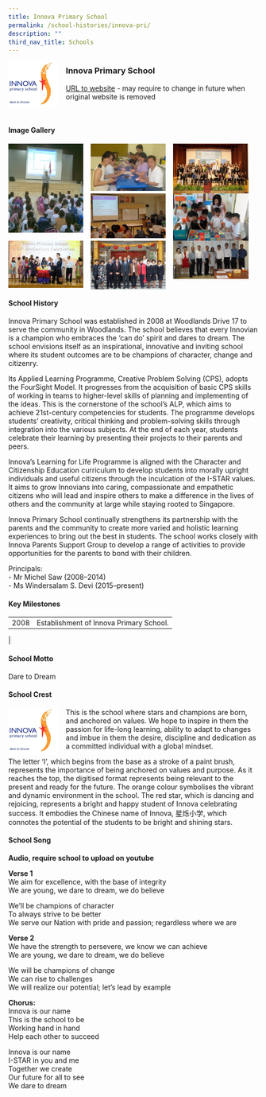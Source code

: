 ```yaml
---
title: Innova Primary School
permalink: /school-histories/innova-pri/
description: ""
third_nav_title: Schools
---
```

<img src="/images/innovapri1.png" style="width:20%;margin-right:15px;" align = "left">

### **Innova Primary School**
[URL to website](https://innovapri.moe.edu.sg/) - may require to change in future when original website is removed

<br clear="left">

#### **Image Gallery**

<p><a href="https://staging.d1yxymztqoj7qn.amplifyapp.com/images/innovapri2.jpg">  
<img src="/images/innovapri2.jpg" style="width:30%;margin-right:15px;" align = "left">
</a></p>

<p><a href="https://staging.d1yxymztqoj7qn.amplifyapp.com/images/innovapri3.jpg">  
<img src="/images/innovapri3.jpg" style="width:30%;margin-right:15px;" align = "left">
</a></p>

<p><a href="https://staging.d1yxymztqoj7qn.amplifyapp.com/images/innovapri4.jpg">  
<img src="/images/innovapri4.jpg" style="width:30%;margin-right:15px;" align = "left">
</a></p>

<p><a href="https://staging.d1yxymztqoj7qn.amplifyapp.com/images/innovapri5.jpg">  
<img src="/images/innovapri5.jpg" style="width:30%;margin-right:15px;" align = "left">
</a></p>

<p><a href="https://staging.d1yxymztqoj7qn.amplifyapp.com/images/innovapri6.jpg">  
<img src="/images/innovapri6.jpg" style="width:30%;margin-right:15px;" align = "left">
</a></p>

<p><a href="https://staging.d1yxymztqoj7qn.amplifyapp.com/images/innovapri7.jpg">  
<img src="/images/innovapri7.jpg" style="width:30%;margin-right:15px;" align = "left">
</a></p>

<p><a href="https://staging.d1yxymztqoj7qn.amplifyapp.com/images/innovapri8.jpg">  
<img src="/images/innovapri8.jpg" style="width:30%;margin-right:15px;" align = "left">
</a></p>

<p><a href="https://staging.d1yxymztqoj7qn.amplifyapp.com/images/innovapri9.jpg">  
<img src="/images/innovapri9.jpg" style="width:30%;margin-right:15px;" align = "left">
</a></p>

<br clear="left">

#### **School History**
Innova Primary School was established in 2008 at Woodlands Drive 17 to serve the community in Woodlands. The school believes that every Innovian is a champion who embraces the ‘can do’ spirit and dares to dream. The school envisions itself as an inspirational, innovative and inviting school where its student outcomes are to be champions of character, change and citizenry. 

Its Applied Learning Programme, Creative Problem Solving (CPS), adopts the FourSight Model. It progresses from the acquisition of basic CPS skills of working in teams to higher-level skills of planning and implementing of the ideas. This is the cornerstone of the school’s ALP, which aims to achieve 21st-century competencies for students. The programme develops students’ creativity, critical thinking and problem-solving skills through integration into the various subjects. At the end of each year, students celebrate their learning by presenting their projects to their parents and peers. 

Innova’s Learning for Life Programme is aligned with the Character and Citizenship Education curriculum to develop students into morally upright individuals and useful citizens through the inculcation of the I-STAR values. It aims to grow Innovians into caring, compassionate and empathetic citizens who will lead and inspire others to make a difference in the lives of others and the community at large while staying rooted to Singapore. 

Innova Primary School continually strengthens its partnership with the parents and the community to create more varied and holistic learning experiences to bring out the best in students. The school works closely with Innova Parents Support Group to develop a range of activities to provide opportunities for the parents to bond with their children. 

Principals:<br>
\- Mr Michel Saw (2008–2014)<br>
\- Ms Windersalam S. Devi (2015–present)

#### **Key Milestones**

|  |  |
|:---:|---|
| 2008 | Establishment of Innova Primary School. |
|

#### **School Motto**
Dare to Dream

#### **School Crest**
<img src="/images/innovapri1.png" style="width:20%;margin-right:15px;" align = "left">

This is the school where stars and champions are born, and anchored on values. We hope to inspire in them the passion for life-long learning, ability to adapt to changes and imbue in them the desire, discipline and dedication as a committed individual with a global mindset.

The letter ‘I’, which begins from the base as a stroke of a paint brush, represents the importance of being anchored on values and purpose. As it reaches the top, the digitised format represents being relevant to the present and ready for the future. The orange colour symbolises the vibrant and dynamic environment in the school. The red star, which is dancing and rejoicing, represents a bright and happy student of Innova celebrating success. It embodies the Chinese name of Innova, 星烁小学, which connotes the potential of the students to be bright and shining stars.

#### **School Song**
**Audio, require school to upload on youtube**

**Verse 1**<br>
We aim for excellence, with the base of integrity<br>
We are young, we dare to dream, we do believe  

We’ll be champions of character<br>
To always strive to be better<br>
We serve our Nation with pride and passion; regardless where we are

**Verse 2**<br>
We have the strength to persevere, we know we can achieve<br>
We are young, we dare to dream, we do believe

We will be champions of change<br>
We can rise to challenges<br>
We will realize our potential; let’s lead by example
  
**Chorus:**<br>
Innova is our name<br>
This is the school to be<br>
Working hand in hand<br>
Help each other to succeed

Innova is our name<br>
I-STAR in you and me<br>
Together we create<br>
Our future for all to see<br>
We dare to dream